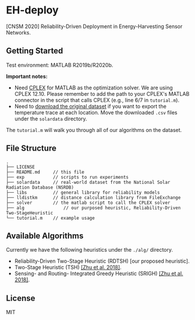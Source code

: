 # EH-deploy

[CNSM 2020] Reliability-Driven Deployment in Energy-Harvesting Sensor Networks.

## Getting Started

Test environment: MATLAB R2019b/R2020b.

**Important notes:** 

* Need [CPLEX](https://www.ibm.com/support/knowledgecenter/SSSA5P_12.8.0/ilog.odms.studio.help/pdf/gscplexmatlab.pdf) for MATLAB as the optimization solver. We are using CPLEX 12.10. Please remember to add the path to your CPLEX's MATLAB connector in the script that calls CPLEX (e.g., line 6/7 in `tutorial.m`).
* Need to [download the original dataset](https://drive.google.com/file/d/1JPsemfas8NECFlbsROJ2Xk68mpG2GUIK/view?usp=sharing) if you want to export the temperature trace at each location. Move the downloaded `.csv` files under the `solardata` directory.

The `tutorial.m` will walk you through all of our algorithms on the dataset.

## File Structure

```
.
├── LICENSE
├── README.md     // this file
├── exp           // scripts to run experiments
├── solardata     // real-world dataset from the National Solar Radiation Database (NSRDB)
├── libs          // general library for reliability models
├── lldistkm      // distance calculation library from FileExchange
├── solver        // the matlab script to call the CPLEX solver
├── alg			      // our purposed heuristic, Reliability-Driven Two-StageHeuristic
└── tutorial.m    // example usage
```

## Available Algorithms

Currently we have the following heuristics under the `./alg/` directory. 

* Reliability-Driven Two-Stage Heuristic (RDTSH) [our proposed heuristic]. 
* Two-Stage Heuristic (TSH) [[Zhu et al. 2018]](https://ieeexplore.ieee.org/abstract/document/8345168).
* Sensing- and Routing- Integrated Greedy Heuristic (SRIGH) [[Zhu et al. 2018]](https://ieeexplore.ieee.org/abstract/document/8345168).

## License

MIT

